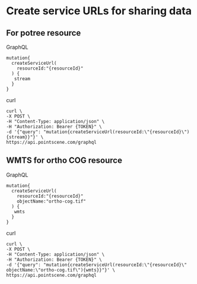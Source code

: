 # Create service URLs for sharing data

## For potree resource
GraphQL
```
mutation{
  createServiceUrl(
    resourceId:"{resourceId}"
  ) {
   stream
  }
}
```
curl
```
curl \
-X POST \
-H "Content-Type: application/json" \
-H "Authorization: Bearer {TOKEN}" \
-d '{"query": "mutation{createServiceUrl(resourceId:\"{resourceId}\"){stream}}"}' \
https://api.pointscene.com/graphql
```

## WMTS for ortho COG resource
GraphQL
```
mutation{
  createServiceUrl(
    resourceId:"{resourceId}"
    objectName:"ortho-cog.tif"
  ) {
   wmts
  }
}
```

curl
```
curl \
-X POST \
-H "Content-Type: application/json" \
-H "Authorization: Bearer {TOKEN}" \
-d '{"query": "mutation{createServiceUrl(resourceId:\"{resourceId}\" objectName:\"ortho-cog.tif\"){wmts}}"}' \
https://api.pointscene.com/graphql
```